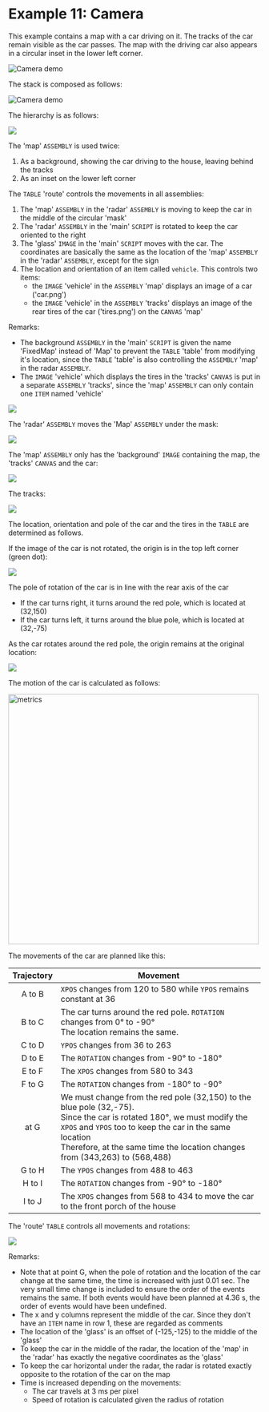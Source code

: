 # Example 11: Camera

This example contains a map with a car driving on it. The tracks of the car remain visible as the car passes. The map with the driving car also appears in a circular inset in the lower left corner.

![Camera demo](camera_demo.gif)

The stack is composed as follows:

![Camera demo](Design/camera-stack.png)

The hierarchy is as follows:

![](Design/camera-hierarchy.png)

The 'map' `ASSEMBLY` is used twice:
1. As a background, showing the car driving to the house, leaving behind the tracks
2. As an inset on the lower left corner 

The `TABLE` 'route' controls the movements in all assemblies:
1. The 'map' `ASSEMBLY` in the 'radar' `ASSEMBLY` is moving to keep the car in the middle of the circular 'mask'
2. The 'radar' `ASSEMBLY` in the 'main' `SCRIPT` is rotated to keep the car oriented to the right
3. The 'glass' `IMAGE` in the 'main' `SCRIPT` moves with the car. The coordinates are basically the same as the location of the 'map' `ASSEMBLY` in the 'radar' `ASSEMBLY`, except for the sign
4. The location and orientation of an item called `vehicle`. This controls two items: 
   * the `IMAGE` 'vehicle' in the `ASSEMBLY` 'map' displays an image of a car ('car.png')
   * the `IMAGE` 'vehicle' in the `ASSEMBLY` 'tracks' displays an image of the rear tires of the car ('tires.png') on the `CANVAS` 'map'

Remarks:
* The background `ASSEMBLY` in the 'main' `SCRIPT` is given the name 'FixedMap' instead of 'Map' to prevent the `TABLE` 'table' from modifying it's location, since the `TABLE` 'table' is also controlling the `ASSEMBLY` 'map' in the radar `ASSEMBLY`.
* The `IMAGE` 'vehicle' which displays the tires in the 'tracks' `CANVAS` is put in a separate `ASSEMBLY` 'tracks', since the 'map' `ASSEMBLY` can only contain one `ITEM` named 'vehicle'

![](Design/camera-main.png)

The 'radar' `ASSEMBLY` moves the 'Map' `ASSEMBLY` under the mask:

![](Design/camera-radar.png)

The 'map' `ASSEMBLY` only has the 'background' `IMAGE` containing the map, the 'tracks' `CANVAS` and the car:

![](Design/camera-map.png)

The tracks:

![](Design/camera-tracks.png)

The location, orientation and pole of the car and the tires in the  `TABLE` are determined as follows.

If the image of the car is not rotated, the origin is in the top left corner (green dot):

![](Design/camera-car-poles.png)

The pole of rotation of the car is in line with the rear axis of the car
* If the car turns right, it turns around the red pole, which is located at (32,150)
* If the car turns left, it turns around the blue pole, which is located at (32,-75)

As the car rotates around the red pole, the origin remains at the original location:

![](Design/camera-pos-at-c.png)

The motion of the car is calculated as follows:

<img src="Design/camera-metrics.png" alt="metrics" width="500"/> 

The movements of the car are planned like this:

| Trajectory | Movement |
|:----------:|----------|
|   A to B   | `XPOS` changes from 120 to 580 while `YPOS` remains constant at 36 |
|   B to C   | The car turns around the red pole. `ROTATION` changes from  0° to -90° <br> The location remains the same. |
|   C to D   | `YPOS` changes from 36 to 263 |
|   D to E   | The `ROTATION` changes from -90° to -180° |
|   E to F   | The `XPOS` changes from 580 to 343 |
|   F to G   | The `ROTATION` changes from -180° to -90° ||
|   at G     | We must change from the red pole (32,150) to the blue pole (32,-75). <br> Since the car is rotated 180°, we must modify the `XPOS` and `YPOS` too to keep the car in the same location <br> Therefore, at the same time the location changes from (343,263) to (568,488) |
|   G to H   | The `YPOS` changes from 488 to 463 |
|   H to I   | The `ROTATION` changes from -90° to -180° |
|   I to J   | The `XPOS` changes from 568 to 434 to move the car to the front porch of the house |

The 'route' `TABLE` controls all movements and rotations:

![](Design/camera-table.png)

Remarks:
* Note that at point G, when the pole of rotation and the location of the car change at the same time, the time is increased with just 0.01 sec. The very small time change is included to ensure the order of the events remains the same. If both events would have been planned at 4.36 s, the order of events would have been undefined.
* The x and y columns represent the middle of the car. Since they don't have an `ITEM` name in row 1, these are regarded as comments
* The location of the 'glass' is an offset of (-125,-125) to the middle of the 'glass'
* To keep the car in the middle of the radar, the location of the 'map' in the 'radar' has exactly the negative coordinates as the 'glass'
* To keep the car horizontal under the radar, the radar is rotated exactly opposite to the rotation of the car on the map
* Time is increased depending on the movements:
  * The car travels at 3 ms per pixel
  * Speed of rotation is calculated given the radius of rotation